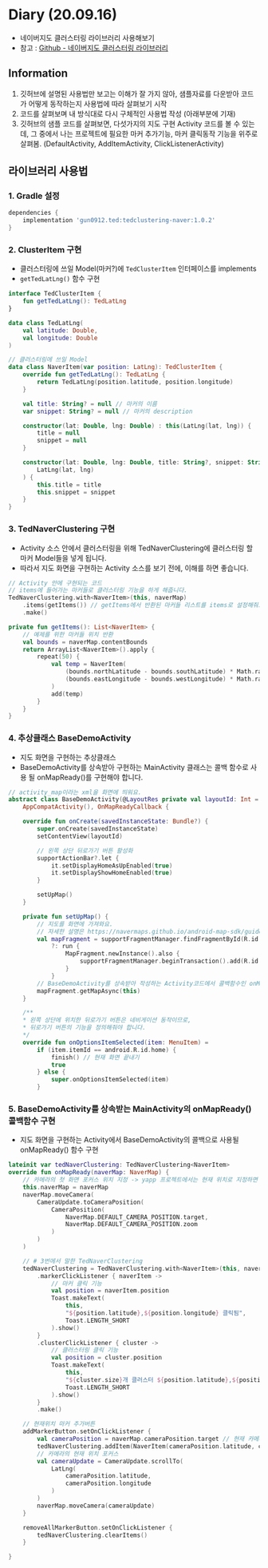 # Diary (20.09.16)
* 네이버지도 클러스터링 라이브러리 사용해보기
* 참고 : [Github - 네이버지도 클러스터링 라이브러리](https://github.com/ParkSangGwon/TedNaverMapClustering)

## Information
1. 깃허브에 설명된 사용법만 보고는 이해가 잘 가지 않아, 샘플자료를 다운받아 코드가 어떻게 동작하는지 사용법에 따라 살펴보기 시작
2. 코드를 살펴보며 내 방식대로 다시 구체적인 사용법 작성 (아래부분에 기재)
3. 깃허브의 샘플 코드를 살펴보면, 다섯가지의 지도 구현 Activity 코드를 볼 수 있는데, 그 중에서 나는 프로젝트에 필요한 마커 추가기능, 마커 클릭동작 기능을 위주로 살펴봄. (DefaultActivity, AddItemActivity, ClickListenerActivity)


## 라이브러리 사용법
### 1. Gradle 설정
```gradle
dependencies {
    implementation 'gun0912.ted:tedclustering-naver:1.0.2'
}
```

### 2. ClusterItem 구현
* 클러스터링에 쓰일 Model(마커?)에 `TedClusterItem` 인터페이스를 implements
* `getTedLatLng()` 함수 구현

```kotlin
interface TedClusterItem {
    fun getTedLatLng(): TedLatLng
}
```

````kotlin
data class TedLatLng(
    val latitude: Double,
    val longitude: Double
)
````

````kotlin
// 클러스터링에 쓰일 Model
data class NaverItem(var position: LatLng): TedClusterItem {
    override fun getTedLatLng(): TedLatLng {
        return TedLatLng(position.latitude, position.longitude)
    }

    val title: String? = null // 마커의 이름
    var snippet: String? = null // 마커의 description

    constructor(lat: Double, lng: Double) : this(LatLng(lat, lng)) {
        title = null
        snippet = null
    }

    constructor(lat: Double, lng: Double, title: String?, snippet: String?) : this(
        LatLng(lat, lng)
    ) {
        this.title = title
        this.snippet = snippet
    }
}
````

### 3. TedNaverClustering 구현
* Activity 소스 안에서 클러스터링을 위해 TedNaverClustering에 클러스터링 할 마커 Model들을 넣게 됩니다.
* 따라서 지도 화면을 구현하는 Activity 소스를 보기 전에, 이해를 하면 좋습니다.
```kotlin
// Activity 안에 구현되는 코드
// items에 들어가는 마커들로 클러스터링 기능을 하게 해줍니다.
TedNaverClustering.with<NaverItem>(this, naverMap)
    .items(getItems()) // getItems에서 반환된 마커들 리스트를 items로 설정해줘요.
    .make()

private fun getItems(): List<NaverItem> {
    // 예제를 위한 마커들 위치 반환
    val bounds = naverMap.contentBounds
    return ArrayList<NaverItem>().apply {
        repeat(50) {
            val temp = NaverItem(
                (bounds.northLatitude - bounds.southLatitude) * Math.random() + bounds.southLatitude,
                (bounds.eastLongitude - bounds.westLongitude) * Math.random() + bounds.westLongitude
            )
            add(temp)
        }
    }
}
```

### 4. 추상클래스 BaseDemoActivity
* 지도 화면을 구현하는 추상클래스
* BaseDemoActivity를 상속받아 구현하는 MainActivity 클래스는 콜백 함수로 사용 될 onMapReady()를 구현해야 합니다.
```kotlin
// activity_map이라는 xml을 화면에 띄워요.
abstract class BaseDemoActivity(@LayoutRes private val layoutId: Int = R.layout.activity_map) :
    AppCompatActivity(), OnMapReadyCallback {

    override fun onCreate(savedInstanceState: Bundle?) {
        super.onCreate(savedInstanceState)
        setContentView(layoutId)

        // 왼쪽 상단 뒤로가기 버튼 활성화
        supportActionBar?.let {
            it.setDisplayHomeAsUpEnabled(true)
            it.setDisplayShowHomeEnabled(true)
        }

        setUpMap()
    }

    private fun setUpMap() {
        // 지도를 화면에 가져와요.
        // 자세한 설명은 https://navermaps.github.io/android-map-sdk/guide-ko/2-1.html를 확인해주세요.
        val mapFragment = supportFragmentManager.findFragmentById(R.id.map_fragment) as MapFragment?
            ?: run {
                MapFragment.newInstance().also {
                    supportFragmentManager.beginTransaction().add(R.id.map_fragment, it).commit()
                }
            }
        // BaseDemoActivity를 상속받아 작성하는 Activity코드에서 콜백함수인 onMapReady()를 구현하게 됩니다.
        mapFragment.getMapAsync(this)
    }

    /**
    * 왼쪽 상단에 위치한 뒤로가기 버튼은 네비게이션 동작이므로,
    * 뒤로가기 버튼의 기능을 정의해줘야 합니다.
    */
    override fun onOptionsItemSelected(item: MenuItem) =
        if (item.itemId == android.R.id.home) {
            finish() // 현재 화면 끝내기
            true
        } else {
            super.onOptionsItemSelected(item)
        }

```

### 5. BaseDemoActivity를 상속받는 MainActivity의 onMapReady() 콜백함수 구현
* 지도 화면을 구현하는 Activity에서 BaseDemoActivity의 콜백으로 사용될 onMapReady() 함수 구현
```kotlin
lateinit var tedNaverClustering: TedNaverClustering<NaverItem>
override fun onMapReady(naverMap: NaverMap) {
    // 카메라의 첫 화면 포커스 위치 지정 -> yapp 프로젝트에서는 현재 위치로 지정하면 될 듯
    this.naverMap = naverMap
    naverMap.moveCamera(
        CameraUpdate.toCameraPosition(
            CameraPosition(
                NaverMap.DEFAULT_CAMERA_POSITION.target,
                NaverMap.DEFAULT_CAMERA_POSITION.zoom
            )
        )
    )

    // # 3번에서 말한 TedNaverClustering
    tedNaverClustering = TedNaverClustering.with<NaverItem>(this, naverMap)
        .markerClickListener { naverItem ->
            // 마커 클릭 기능
            val position = naverItem.position
            Toast.makeText(
                this,
                "${position.latitude},${position.longitude} 클릭됨",
                Toast.LENGTH_SHORT
            ).show()
        }
        .clusterClickListener { cluster ->
            // 클러스터링 클릭 기능
            val position = cluster.position
            Toast.makeText(
                this,
                "${cluster.size}개 클러스터 ${position.latitude},${position.longitude} 클릭됨",
                Toast.LENGTH_SHORT
            ).show()
        }
        .make()

    // 현재위치 마커 추가버튼
    addMarkerButton.setOnClickListener {
        val cameraPosition = naverMap.cameraPosition.target // 현재 카메라 위치
        tedNaverClustering.addItem(NaverItem(cameraPosition.latitude, cameraPosition.longitude)) // 클러스터링 할 마커로 추가해요
        // 카메라의 현재 위치 포커스
        val cameraUpdate = CameraUpdate.scrollTo(
            LatLng(
                cameraPosition.latitude,
                cameraPosition.longitude
            )
        )
        naverMap.moveCamera(cameraUpdate)
    }

    removeAllMarkerButton.setOnClickListener {
        tedNaverClustering.clearItems()
    }

}
```
